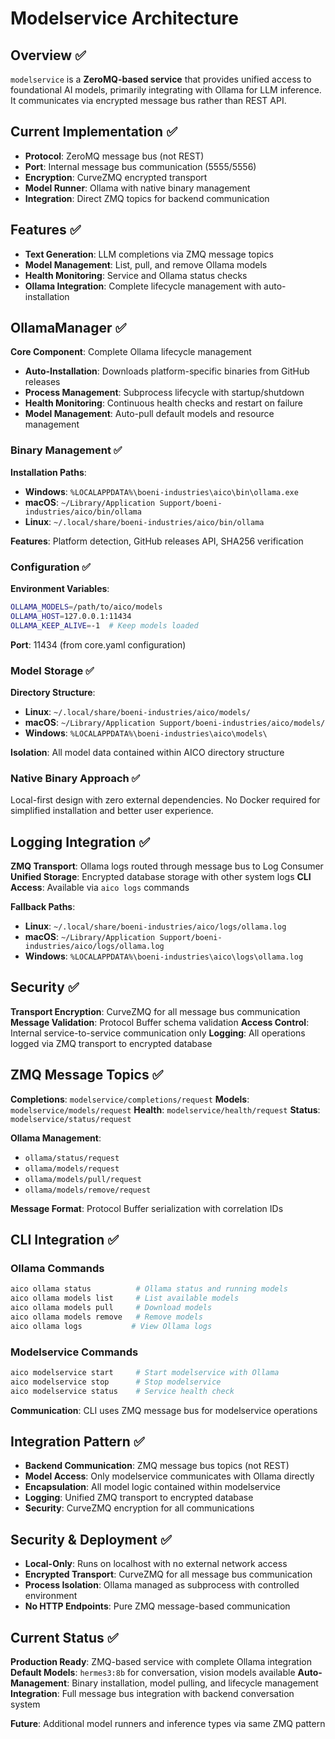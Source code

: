 # Modelservice Architecture

## Overview ✅

`modelservice` is a **ZeroMQ-based service** that provides unified access to foundational AI models, primarily integrating with Ollama for LLM inference. It communicates via encrypted message bus rather than REST API.

## Current Implementation ✅

- **Protocol**: ZeroMQ message bus (not REST)
- **Port**: Internal message bus communication (5555/5556)
- **Encryption**: CurveZMQ encrypted transport
- **Model Runner**: Ollama with native binary management
- **Integration**: Direct ZMQ topics for backend communication

## Features ✅

- **Text Generation**: LLM completions via ZMQ message topics
- **Model Management**: List, pull, and remove Ollama models
- **Health Monitoring**: Service and Ollama status checks
- **Ollama Integration**: Complete lifecycle management with auto-installation

## OllamaManager ✅

**Core Component**: Complete Ollama lifecycle management

- **Auto-Installation**: Downloads platform-specific binaries from GitHub releases
- **Process Management**: Subprocess lifecycle with startup/shutdown
- **Health Monitoring**: Continuous health checks and restart on failure
- **Model Management**: Auto-pull default models and resource management

### Binary Management ✅

**Installation Paths**:
- **Windows**: `%LOCALAPPDATA%\boeni-industries\aico\bin\ollama.exe`
- **macOS**: `~/Library/Application Support/boeni-industries/aico/bin/ollama`
- **Linux**: `~/.local/share/boeni-industries/aico/bin/ollama`

**Features**: Platform detection, GitHub releases API, SHA256 verification

### Configuration ✅

**Environment Variables**:
```bash
OLLAMA_MODELS=/path/to/aico/models
OLLAMA_HOST=127.0.0.1:11434
OLLAMA_KEEP_ALIVE=-1  # Keep models loaded
```

**Port**: 11434 (from core.yaml configuration)

### Model Storage ✅

**Directory Structure**:
- **Linux**: `~/.local/share/boeni-industries/aico/models/`
- **macOS**: `~/Library/Application Support/boeni-industries/aico/models/`
- **Windows**: `%LOCALAPPDATA%\boeni-industries\aico\models\`

**Isolation**: All model data contained within AICO directory structure

### Native Binary Approach ✅

Local-first design with zero external dependencies. No Docker required for simplified installation and better user experience.

## Logging Integration ✅

**ZMQ Transport**: Ollama logs routed through message bus to Log Consumer
**Unified Storage**: Encrypted database storage with other system logs
**CLI Access**: Available via `aico logs` commands

**Fallback Paths**:
- **Linux**: `~/.local/share/boeni-industries/aico/logs/ollama.log`
- **macOS**: `~/Library/Application Support/boeni-industries/aico/logs/ollama.log`
- **Windows**: `%LOCALAPPDATA%\boeni-industries\aico\logs\ollama.log`

## Security ✅

**Transport Encryption**: CurveZMQ for all message bus communication
**Message Validation**: Protocol Buffer schema validation
**Access Control**: Internal service-to-service communication only
**Logging**: All operations logged via ZMQ transport to encrypted database

## ZMQ Message Topics ✅

**Completions**: `modelservice/completions/request`
**Models**: `modelservice/models/request`
**Health**: `modelservice/health/request`
**Status**: `modelservice/status/request`

**Ollama Management**:
- `ollama/status/request`
- `ollama/models/request`
- `ollama/models/pull/request`
- `ollama/models/remove/request`

**Message Format**: Protocol Buffer serialization with correlation IDs

## CLI Integration ✅

### Ollama Commands
```bash
aico ollama status          # Ollama status and running models
aico ollama models list     # List available models
aico ollama models pull     # Download models
aico ollama models remove   # Remove models
aico ollama logs           # View Ollama logs
```

### Modelservice Commands
```bash
aico modelservice start     # Start modelservice with Ollama
aico modelservice stop      # Stop modelservice
aico modelservice status    # Service health check
```

**Communication**: CLI uses ZMQ message bus for modelservice operations

## Integration Pattern ✅

- **Backend Communication**: ZMQ message bus topics (not REST)
- **Model Access**: Only modelservice communicates with Ollama directly
- **Encapsulation**: All model logic contained within modelservice
- **Logging**: Unified ZMQ transport to encrypted database
- **Security**: CurveZMQ encryption for all communications

## Security & Deployment ✅

- **Local-Only**: Runs on localhost with no external network access
- **Encrypted Transport**: CurveZMQ for all message bus communication
- **Process Isolation**: Ollama managed as subprocess with controlled environment
- **No HTTP Endpoints**: Pure ZMQ message-based communication

## Current Status ✅

**Production Ready**: ZMQ-based service with complete Ollama integration
**Default Models**: `hermes3:8b` for conversation, vision models available
**Auto-Management**: Binary installation, model pulling, and lifecycle management
**Integration**: Full message bus integration with backend conversation system

**Future**: Additional model runners and inference types via same ZMQ pattern
